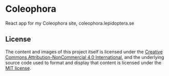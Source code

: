 # Coleophora
React app for my Coleophora site, coleophora.lepidoptera.se

## License

The content and images of this project itself is licensed under the [Creative Commons Attribution-NonCommercial 4.0 International](https://creativecommons.org/licenses/by-nc/4.0/), and the underlying source code used to format and display that content is licensed under the [MIT license](LICENSE).